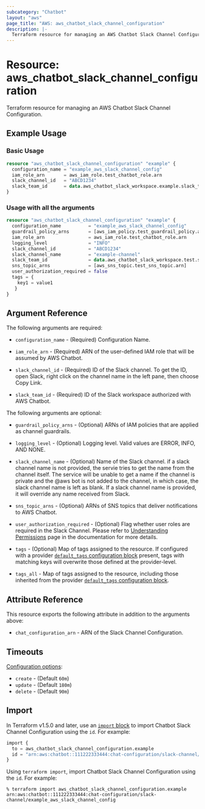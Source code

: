 ```yaml
---
subcategory: "Chatbot"
layout: "aws"
page_title: "AWS: aws_chatbot_slack_channel_configuration"
description: |-
  Terraform resource for managing an AWS Chatbot Slack Channel Configuration.
---
```


# Resource: aws_chatbot_slack_channel_configuration

Terraform resource for managing an AWS Chatbot Slack Channel Configuration.

## Example Usage

### Basic Usage

```terraform
resource "aws_chatbot_slack_channel_configuration" "example" {
  configuration_name = "example_aws_slack_channel_config"
  iam_role_arn       = aws_iam_role.test_chatbot_role.arn
  slack_channel_id   = "ABCD1234"
  slack_team_id      = data.aws_chatbot_slack_workspace.example.slack_team_id
}
```

### Usage with all the arguments

```terraform
resource "aws_chatbot_slack_channel_configuration" "example" {
  configuration_name          = "example_aws_slack_channel_config"
  guardrail_policy_arns       = [aws_iam_policy.test_guardrail_policy.arn]
  iam_role_arn                = aws_iam_role.test_chatbot_role.arn
  logging_level               = "INFO"
  slack_channel_id            = "ABCD1234"
  slack_channel_name          = "example-channel"
  slack_team_id               = data.aws_chatbot_slack_workspace.test.slack_team_id
  sns_topic_arns              = [aws_sns_topic.test_sns_topic.arn]
  user_authorization_required = false
  tags = {
    key1 = value1
   }
}
```

## Argument Reference

The following arguments are required:

* `configuration_name` - (Required) Configuration Name.

* `iam_role_arn` - (Required) ARN of the user-defined IAM role that will be assumed by AWS Chatbot.

* `slack_channel_id` - (Required) ID of the Slack channel. To get the ID, open Slack, right click on the channel name in the left pane, then choose Copy Link.

* `slack_team_id` - (Required) ID of the Slack workspace authorized with AWS Chatbot.

The following arguments are optional:

* `guardrail_policy_arns` - (Optional) ARNs of IAM policies that are applied as channel guardrails.

* `logging_level` - (Optional) Logging level. Valid values are ERROR, INFO, AND NONE.

* `slack_channel_name` - (Optional) Name of the Slack channel. if a slack channel name is not provided, the servie tries to get the name from the channel itself. The service will be unable to get a name if the channel is private and the @aws bot is not added to the channel, in which case, the slack channel name is left as blank. If a slack channel name is provided, it will override any name received from Slack.

* `sns_topic_arns` - (Optional) ARNs of SNS topics that deliver notifications to AWS Chatbot.

* `user_authorization_required` - (Optional) Flag whether user roles are required in the Slack Channel. Please refer to [Understanding Permissions](https://docs.aws.amazon.com/chatbot/latest/adminguide/understanding-permissions.html) page in the documentation for more details.

* `tags` - (Optional) Map of tags assigned to the resource. If configured with a provider [`default_tags` configuration block](/docs/providers/aws/index.html#default_tags-configuration-block) present, tags with matching keys will overwrite those defined at the provider-level.

* `tags_all` - Map of tags assigned to the resource, including those inherited from the provider [`default_tags` configuration block](/docs/providers/aws/index.html#default_tags-configuration-block).

## Attribute Reference

This resource exports the following attribute in addition to the arguments above:

* `chat_configuration_arn` - ARN of the Slack Channel Configuration.

## Timeouts

[Configuration options](https://developer.hashicorp.com/terraform/language/resources/syntax#operation-timeouts):

* `create` - (Default `60m`)
* `update` - (Default `180m`)
* `delete` - (Default `90m`)

## Import

In Terraform v1.5.0 and later, use an [`import` block](https://developer.hashicorp.com/terraform/language/import) to import Chatbot Slack Channel Configuration using the `id`. For example:

```terraform
import {
  to = aws_chatbot_slack_channel_configuration.example
  id = "arn:aws:chatbot::111222333444:chat-configuration/slack-channel/example_aws_slack_channel_config"
}
```

Using `terraform import`, import Chatbot Slack Channel Configuration using the `id`. For example:

```console
% terraform import aws_chatbot_slack_channel_configuration.example arn:aws:chatbot::111222333444:chat-configuration/slack-channel/example_aws_slack_channel_config
```
